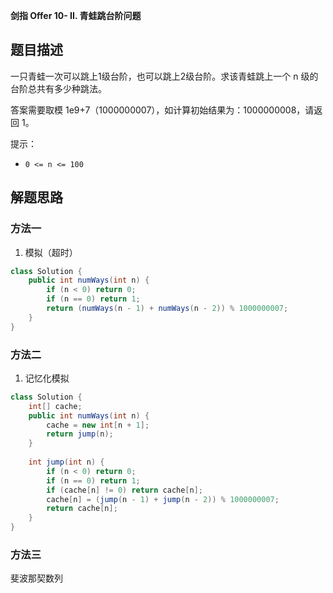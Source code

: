 **剑指 Offer 10- II. 青蛙跳台阶问题**

## 题目描述

一只青蛙一次可以跳上1级台阶，也可以跳上2级台阶。求该青蛙跳上一个 n 级的台阶总共有多少种跳法。

答案需要取模 1e9+7（1000000007），如计算初始结果为：1000000008，请返回 1。

提示：

- `0 <= n <= 100`

## 解题思路

### 方法一

1. 模拟（超时）

```java
class Solution {
    public int numWays(int n) {
        if (n < 0) return 0;
        if (n == 0) return 1;
        return (numWays(n - 1) + numWays(n - 2)) % 1000000007;
    }
}
```

### 方法二

1. 记忆化模拟

```java
class Solution {
    int[] cache;
    public int numWays(int n) {
        cache = new int[n + 1];
        return jump(n);
    }
    
    int jump(int n) {
        if (n < 0) return 0;
        if (n == 0) return 1;
        if (cache[n] != 0) return cache[n];
        cache[n] = (jump(n - 1) + jump(n - 2)) % 1000000007;
        return cache[n];
    }
}
```

### 方法三

斐波那契数列